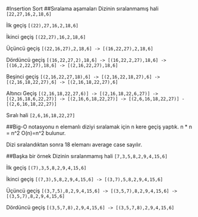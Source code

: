 #Insertion Sort
##Sıralama aşamaları
Dizinin sıralanmamış hali
`[22,27,16,2,18,6]`

İlk geçiş
`[(22),27,16,2,18,6]`

İkinci geçiş
`[(22,27),16,2,18,6]`

Üçüncü geçiş
`[(22,16,27),2,18,6] -> [(16,22,27),2,18,6]`

Dördüncü geçiş
`[(16,22,27,2),18,6] -> [(16,22,2,27),18,6] -> [(16,2,22,27),18,6] -> [(2,16,22,27),18,6]`

Beşinci geçiş
`[(2,16,22,27,18),6] -> [(2,16,22,18,27),6] -> [(2,16,18,22,27),6] -> [(2,16,18,22,27),6]`

Altıncı Geçiş
`[(2,16,18,22,27,6)] -> [(2,16,18,22,6,27)] -> [(2,16,18,6,22,27)] -> [(2,16,6,18,22,27)] -> [(2,6,16,18,22,27)] - [(2,6,16,18,22,27)]`

Sıralı hali
`[2,6,16,18,22,27]`

##Big-O notasyonu
n elemanlı diziyi sıralamak için n kere geçiş yaptık. n * n = n^2 O(n)=n^2 bulunur.

Dizi sıralandıktan sonra 18 elemanı average case sayılır.

##Başka bir örnek
Dizinin sıralanmamış hali
`[7,3,5,8,2,9,4,15,6]`

İlk geçiş
`[(7),3,5,8,2,9,4,15,6]`

İkinci geçiş
`[(7,3),5,8,2,9,4,15,6] -> [(3,7),5,8,2,9,4,15,6]`

Üçüncü geçiş
`[(3,7,5),8,2,9,4,15,6] -> [(3,5,7),8,2,9,4,15,6] -> [(3,5,7),8,2,9,4,15,6]`

Dördüncü geçiş
`[(3,5,7,8),2,9,4,15,6] -> [(3,5,7,8),2,9,4,15,6]`